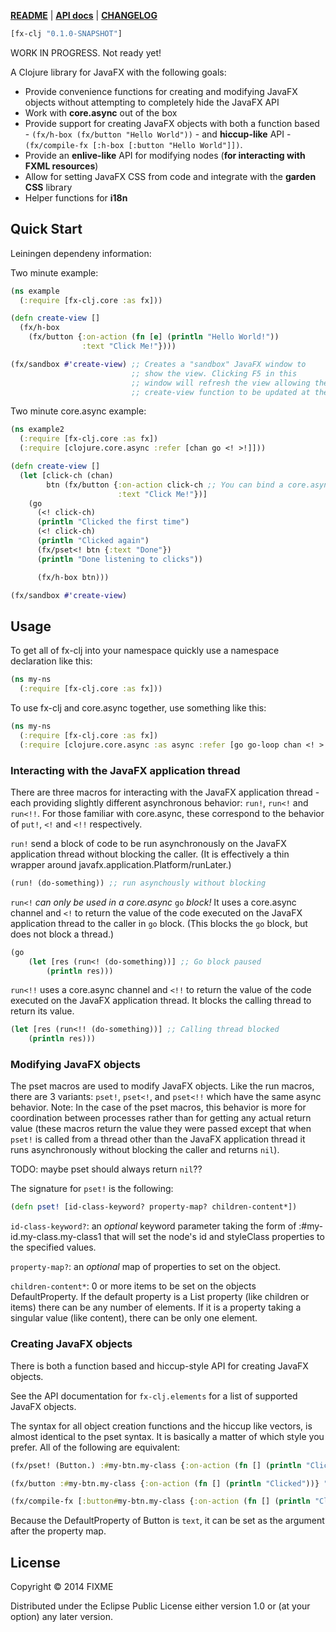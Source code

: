 **[README](http://documentup.com/aaronc/fx-clj)** | **[API docs](http://aaronc.github.io/fx-clj/)** | **[CHANGELOG](https://github.com/aaronc/fx-clj/releases)**

```clojure
[fx-clj "0.1.0-SNAPSHOT"]
```

WORK IN PROGRESS. Not ready yet!

A Clojure library for JavaFX with the following goals:

- Provide convenience functions for creating and modifying JavaFX
  objects without attempting to completely hide the JavaFX API
- Work with **core.async** out of the box
- Provide support for creating JavaFX objects with both a function
  based - `(fx/h-box (fx/button "Hello World"))` - and **hiccup-like** API -
  `(fx/compile-fx [:h-box [:button "Hello World"]])`.
- Provide an **enlive-like** API for modifying nodes (**for interacting with
  FXML resources**)
- Allow for setting JavaFX CSS from code and integrate with the **garden CSS**
  library
- Helper functions for **i18n**

## Quick Start

Leiningen dependeny information:



Two minute example:
```clojure
(ns example
  (:require [fx-clj.core :as fx]))

(defn create-view []
  (fx/h-box
    (fx/button {:on-action (fn [e] (println "Hello World!"))
                :text "Click Me!"})))

(fx/sandbox #'create-view) ;; Creates a "sandbox" JavaFX window to
                           ;; show the view. Clicking F5 in this
                           ;; window will refresh the view allowing the
                           ;; create-view function to be updated at the REPL

```

Two minute core.async example:
```clojure
(ns example2
  (:require [fx-clj.core :as fx])
  (:require [clojure.core.async :refer [chan go <! >!]]))

(defn create-view []
  (let [click-ch (chan)
        btn (fx/button {:on-action click-ch ;; You can bind a core.async channel directly to an event
                        :text "Click Me!"})]
    (go
      (<! click-ch)
      (println "Clicked the first time")
      (<! click-ch)
      (println "Clicked again")
      (fx/pset<! btn {:text "Done"})
      (println "Done listening to clicks"))

      (fx/h-box btn)))

(fx/sandbox #'create-view)
```

## Usage

To get all of fx-clj into your namespace quickly use a namespace
declaration like this:
```clojure
(ns my-ns
  (:require [fx-clj.core :as fx]))
```

To use fx-clj and core.async together, use something like this:
```clojure
(ns my-ns
  (:require [fx-clj.core :as fx])
  (:require [clojure.core.async :as async :refer [go go-loop chan <! >!])))
```

### Interacting with the JavaFX application thread

There are three macros for interacting with the JavaFX application
thread - each providing slightly different asynchronous behavior:
`run!`, `run<!` and `run<!!`. For those familiar with core.async, these
correspond to the behavior of `put!`, `<!` and `<!!`
respectively.

`run!` send a block of code to be run asynchronously on the JavaFX
application thread without blocking the caller. (It is effectively a
thin wrapper around javafx.application.Platform/runLater.)

```clojure
(run! (do-something)) ;; run asynchously without blocking
```

`run<!` *can only be used in a core.async* `go` *block!* It uses a
core.async channel and `<!` to return the value of the code executed
on the JavaFX application thread to the caller in `go` block. (This
blocks the `go` block, but does not block a thread.)

```clojure
(go
    (let [res (run<! (do-something))] ;; Go block paused
        (println res)))
```

`run<!!` uses a core.async channel and `<!!` to return the value of
the code executed on the JavaFX application thread. It blocks the
calling thread to return its value.

```clojure
(let [res (run<!! (do-something))] ;; Calling thread blocked
    (println res)))
```

### Modifying JavaFX objects

The pset macros are used to modify JavaFX objects. Like the run
macros, there are 3 variants: `pset!`, `pset<!`, and `pset<!!` which
have the same async behavior. Note: In the case of the pset macros,
this behavior is more for coordination between
processes rather than for getting any actual return value (these
macros return the value they were passed except that when `pset!` is called
from a thread other than the JavaFX application thread it runs
asynchronously without blocking the caller and returns `nil`).

TODO: maybe pset should always return `nil`??

The signature for `pset!` is the following:

```clojure
(defn pset! [id-class-keyword? property-map? children-content*])
```

`id-class-keyword?`: an *optional* keyword parameter taking the form
of :#my-id.my-class.my-class1 that will set the node's id and
styleClass properties to the specified values.

`property-map?`: an *optional* map of properties to set on the object.

`children-content*`: 0 or more items to be set on the objects
DefaultProperty. If the default property is a List property (like
children or items) there can be any number of elements. If it is a
property taking a singular value (like content), there can be only one element.

### Creating JavaFX objects

There is both a function based and hiccup-style API for creating
JavaFX objects.

See the API documentation for `fx-clj.elements` for a list of
supported JavaFX objects.

The syntax for all object creation functions and the hiccup like
vectors, is almost identical to the pset syntax. It is basically a matter of 
which style you prefer. All of the following are equivalent:

```clojure
(fx/pset! (Button.) :#my-btn.my-class {:on-action (fn [] (println "Clicked"))} "Click Me")

(fx/button :#my-btn.my-class {:on-action (fn [] (println "Clicked"))} "Click Me")

(fx/compile-fx [:button#my-btn.my-class {:on-action (fn [] (println "Clicked"))}] "Click Me")
```


Because the DefaultProperty of Button is `text`, it can be set as the
argument after the property map.

## License

Copyright © 2014 FIXME

Distributed under the Eclipse Public License either version 1.0 or (at
your option) any later version.
